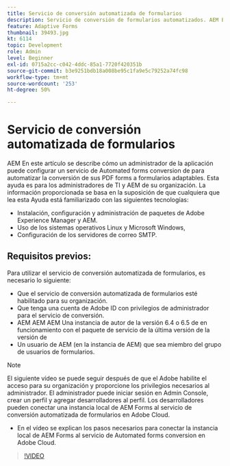 ```yaml
---
title: Servicio de conversión automatizada de formularios
description: Servicio de conversión de formularios automatizados. AEM En este artículo se describe cómo un administrador de la aplicación puede configurar un servicio de Automated forms conversion de para automatizar la conversión de sus PDF forms a formularios adaptables. Esta ayuda es para los administradores de TI y AEM de su organización.
feature: Adaptive Forms
thumbnail: 39493.jpg
kt: 6114
topic: Development
role: Admin
level: Beginner
exl-id: 0715a2cc-c042-4ddc-85a1-7720f420351b
source-git-commit: b3e9251bdb18a008be95c1fa9e5c79252a74fc98
workflow-type: tm+mt
source-wordcount: '253'
ht-degree: 50%

---
```


# Servicio de conversión automatizada de formularios 

AEM En este artículo se describe cómo un administrador de la aplicación puede configurar un servicio de Automated forms conversion de para automatizar la conversión de sus PDF forms a formularios adaptables. Esta ayuda es para los administradores de TI y AEM de su organización. La información proporcionada se basa en la suposición de que cualquiera que lea esta Ayuda está familiarizado con las siguientes tecnologías:

* Instalación, configuración y administración de paquetes de Adobe Experience Manager y AEM.
* Uso de los sistemas operativos Linux y Microsoft Windows,
* Configuración de los servidores de correo SMTP.

## Requisitos previos:

Para utilizar el servicio de conversión automatizada de formularios, es necesario lo siguiente:

* Que el servicio de conversión automatizada de formularios esté habilitado para su organización.
* Que tenga una cuenta de Adobe ID con privilegios de administrador para el servicio de conversión.
* AEM AEM AEM Una instancia de autor de la versión 6.4 o 6.5 de en funcionamiento con el paquete de servicio de la última versión de la versión de
* Un usuario de AEM (en la instancia de AEM) que sea miembro del grupo de usuarios de formularios.

>[!NOTE]
>El siguiente vídeo se puede seguir después de que el Adobe habilite el acceso para su organización y proporcione los privilegios necesarios al administrador. El administrador puede iniciar sesión en Admin Console, crear un perfil y agregar desarrolladores al perfil. Los desarrolladores pueden conectar una instancia local de AEM Forms al servicio de conversión automatizada de formularios en Adobe Cloud.

* En el vídeo se explican los pasos necesarios para conectar la instancia local de AEM Forms al servicio de Automated forms conversion en Adobe Cloud.

>[!VIDEO](https://video.tv.adobe.com/v/39493?quality=12&learn=on)

